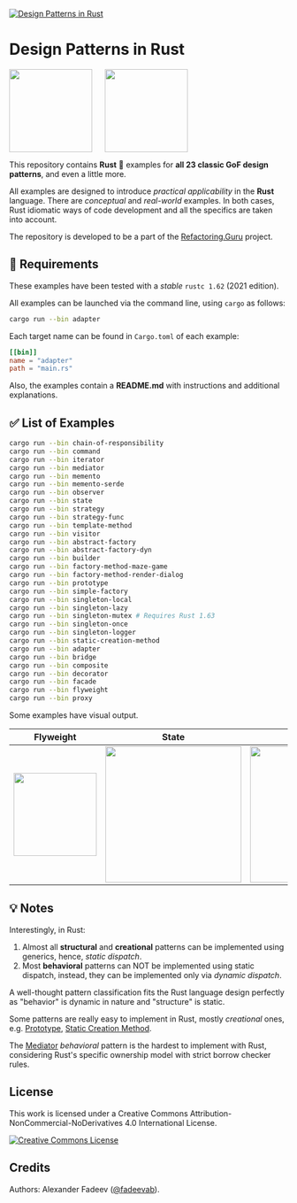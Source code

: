 [![Design Patterns in Rust](https://github.com/fadeevab/design-patterns-rust/workflows/Test%20All%20Patterns/badge.svg)](https://github.com/fadeevab/design-patterns-rust)

# Design Patterns in Rust

[<img width="150" height="150" src="https://avatars.githubusercontent.com/u/8557932?s=200&v=4" align="left" />](https://refactoring.guru)
[<img width="150" height="150" src="https://www.rust-lang.org/logos/rust-logo-512x512.png" style="padding-left:20px" />](https://www.rust-lang.org/)

This repository contains **Rust** 🦀 examples for **all 23 classic GoF design
patterns**, and even a little more.

All examples are designed to introduce _practical applicability_ in the
**Rust** language. There are _conceptual_ and _real-world_ examples.
In both cases, Rust idiomatic ways of code development and all the specifics
are taken into account.

The repository is developed to be a part of the
[Refactoring.Guru](https://refactoring.guru/design-patterns) project.

## 🔧 Requirements

These examples have been tested with a _stable_ `rustc 1.62` (2021 edition).

All examples can be launched via the command line, using `cargo` as follows:

```bash
cargo run --bin adapter
```

Each target name can be found in `Cargo.toml` of each example:

```toml
[[bin]]
name = "adapter"
path = "main.rs"
```

Also, the examples contain a **README.md** with instructions and additional explanations.

## ✅ List of Examples

```bash
cargo run --bin chain-of-responsibility
cargo run --bin command
cargo run --bin iterator
cargo run --bin mediator
cargo run --bin memento
cargo run --bin memento-serde
cargo run --bin observer
cargo run --bin state
cargo run --bin strategy
cargo run --bin strategy-func
cargo run --bin template-method
cargo run --bin visitor
cargo run --bin abstract-factory
cargo run --bin abstract-factory-dyn
cargo run --bin builder
cargo run --bin factory-method-maze-game
cargo run --bin factory-method-render-dialog
cargo run --bin prototype
cargo run --bin simple-factory
cargo run --bin singleton-local
cargo run --bin singleton-lazy
cargo run --bin singleton-mutex # Requires Rust 1.63
cargo run --bin singleton-once
cargo run --bin singleton-logger
cargo run --bin static-creation-method
cargo run --bin adapter
cargo run --bin bridge
cargo run --bin composite
cargo run --bin decorator
cargo run --bin facade
cargo run --bin flyweight
cargo run --bin proxy
```

Some examples have visual output.

| Flyweight | State | Command |
| --------- | ----- | ------- |
| [<img width="150" src="structural/flyweight/res/forest.svg"/>](structural/flyweight) | [<img width="246" src="behavioral/state/images/playing.png"/>](behavioral/state) | [<img width="246" src="behavioral/command/res/editor.png"/>](behavioral/command) |

## 💡 Notes

Interestingly, in Rust:

1. Almost all **structural** and **creational** patterns can be implemented
   using generics, hence, _static dispatch_.
2. Most **behavioral** patterns can NOT be implemented using static dispatch,
   instead, they can be implemented only via _dynamic dispatch_.

A well-thought pattern classification fits the Rust language design perfectly
as "behavior" is dynamic in nature and "structure" is static.

Some patterns are really easy to implement in Rust, mostly
_creational_ ones, e.g.
[Prototype](creational/prototype),
[Static Creation Method](creational/static-creation-method/).

The [Mediator](behavioral/mediator) _behavioral_ pattern
is the hardest to implement with Rust, considering Rust's specific ownership
model with strict borrow checker rules.

## License

This work is licensed under a Creative Commons Attribution-NonCommercial-NoDerivatives 4.0 International License.

<a rel="license" href="http://creativecommons.org/licenses/by-nc-nd/4.0/"><img alt="Creative Commons License" style="border-width:0" src="https://i.creativecommons.org/l/by-nc-nd/4.0/80x15.png" /></a>

## Credits

Authors: Alexander Fadeev ([@fadeevab](https://github.com/fadeevab)).
